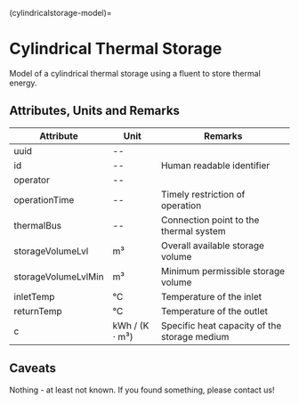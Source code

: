 (cylindricalstorage-model)=

# Cylindrical Thermal Storage

Model of a cylindrical thermal storage using a fluent to store thermal energy.

## Attributes, Units and Remarks

| Attribute           | Unit                 | Remarks                                      |
| ------------------- | -------------------- | -------------------------------------------- |
| uuid                | --                   |                                              |
| id                  | --                   | Human readable identifier                    |
| operator            | --                   |                                              |
| operationTime       | --                   | Timely restriction of operation              |
| thermalBus          | --                   | Connection point to the thermal system       |
| storageVolumeLvl    | m³                   | Overall available storage volume             |
| storageVolumeLvlMin | m³                   | Minimum permissible storage volume           |
| inletTemp           | °C                   | Temperature of the inlet                     |
| returnTemp          | °C                   | Temperature of the outlet                    |
| c                   | kWh / (K $\cdot$ m³) | Specific heat capacity of the storage medium |

## Caveats

Nothing - at least not known.
If you found something, please contact us!
